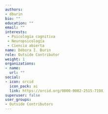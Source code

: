 ```yaml
---
authors:
- dburin
bio: ""
education: ""
email: ""
interests:
 - Psicología cognitiva
 - Neuropsicología
 - Ciencia abierta
name: Débora I. Burin
role: Outside Contributor
weight: 1
organizations:
- name: 
  url: ""
social:
- icon: orcid
  icon_pack: ai
  link: https://orcid.org/0000-0002-2515-719X
superuser: false
user_groups:
- Outside Contributors
---
```

